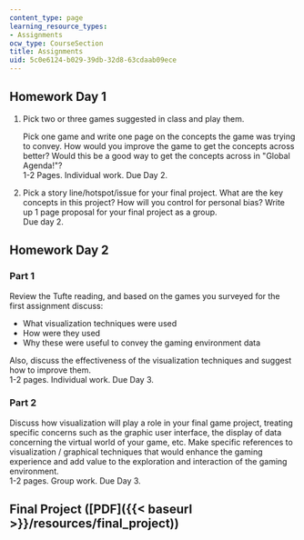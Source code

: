 ```yaml
---
content_type: page
learning_resource_types:
- Assignments
ocw_type: CourseSection
title: Assignments
uid: 5c0e6124-b029-39db-32d8-63cdaab09ece
---
```


Homework Day 1
--------------

1.  Pick two or three games suggested in class and play them.  
      
    Pick one game and write one page on the concepts the game was trying to convey. How would you improve the game to get the concepts across better? Would this be a good way to get the concepts across in "Global Agenda!"?  
    1-2 Pages. Individual work. Due Day 2.
2.  Pick a story line/hotspot/issue for your final project. What are the key concepts in this project? How will you control for personal bias? Write up 1 page proposal for your final project as a group.  
    Due day 2.

Homework Day 2
--------------

### Part 1

Review the Tufte reading, and based on the games you surveyed for the first assignment discuss:

*   What visualization techniques were used
*   How were they used
*   Why these were useful to convey the gaming environment data

Also, discuss the effectiveness of the visualization techniques and suggest how to improve them.  
1-2 pages. Individual work. Due Day 3.

### Part 2

Discuss how visualization will play a role in your final game project, treating specific concerns such as the graphic user interface, the display of data concerning the virtual world of your game, etc. Make specific references to visualization / graphical techniques that would enhance the gaming experience and add value to the exploration and interaction of the gaming environment.  
1-2 pages. Group work. Due Day 3.

Final Project ([PDF]({{< baseurl >}}/resources/final_project))
--------------------------------------------------------------